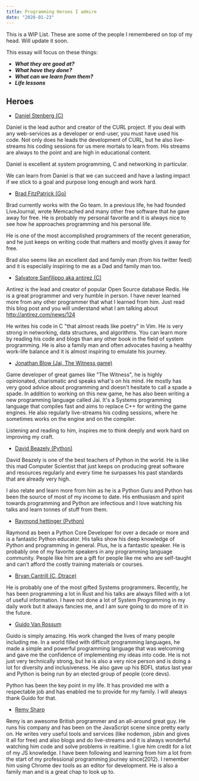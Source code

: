 ```yaml
---
title: Programming Heroes I admire
date: "2020-01-23"
---
```


This is a WIP List. These are some of the people I remembered on top of my head. Will update it soon.

This essay will focus on these things:

- ***What they are good at?***
- ***What have they done?***
- ***What can we learn from them?***
- ***Life lessons***

## Heroes

- [Daniel Stenberg (C)](https://twitter.com/bagder)

Daniel is the lead author and creator of the CURL project. If you deal with any web-services as a developer or end-user, you must have used his code. Not only does he leads the development of CURL, but he also live-streams his coding sessions for us mere mortals to learn from. His streams are always to the point and are high in educational content.

Daniel is excellent at system programming, C and networking in particular.

We can learn from Daniel is that we can succeed and have a lasting impact if we stick to a goal and purpose long enough and work hard.

- [Brad FitzPatrick (Go)](https://twitter.com/bradfitz)

Brad currently works with the Go team. In a previous life, he had founded LiveJournal, wrote Memcached and many other free software that he gave away for free. He is probably my personal favorite and it is always nice to see how he approaches programming and his personal life.

He is one of the most accomplished programmers of the recent generation, and he just keeps on writing code that matters and mostly gives it away for free.

Brad also seems like an excellent dad and family man (from his twitter feed) and it is especially inspiring to me as a Dad and family man too.

- [Salvatore Sanfilippo aka antirez (C)](https://twitter.com/antirez)

Antirez is the lead and creator of popular Open Source database Redis. He is a great programmer and very humble in person. I have never learned more from any other programmer that what I learned from him. Just read this blog post and you will understand what I am talking about http://antirez.com/news/124

He writes his code in C "that almost reads like poetry" in Vim. He is very strong in networking, data structures, and algorithms. You can learn more by reading his code and blogs than any other book in the field of system programming. He is also a family man and often advocates having a healthy work-life balance and it is almost inspiring to emulate his journey.


- [Jonathan Blow (Jai, The Witness game)](https://twitter.com/Jonathan_Blow)

Game developer of great games like "The Witness", he is highly opinionated, charismatic and speaks what's on his mind. He mostly has very good advice about programming and doesn't hesitate to call a spade a spade. In addition to working on this new game, he has also been writing a new programming language called Jai. It's a Systems programming language that compiles fast and aims to replace C++ for writing the game engines. He also regularly live-streams his coding sessions, where he sometimes works on the engine and on the compiler.

Listening and reading to him, inspires me to think deeply and work hard on improving my craft.

- [David Beazely (Python)](https://twitter.com/dabeaz)

David Beazely is one of the best teachers of Python in the world. He is like this mad Computer Scientist that just keeps on producing great software and resources regularly and every time he surpasses his past standards that are already very high.

I also relate and learn more from him as he is a Python Guru and Python has been the source of most of my income to date. His enthusiasm and spirit towards programming and Python are infectious and I love watching his talks and learn tonnes of stuff from them.

- [Raymond hettinger (Python)](https://twitter.com/raymondh)

Raymond as been a Python Core Developer for over a decade or more and is a fantastic Python educator. His talks show his deep knowledge of Python and programming in general.
Plus, he is a fantastic speaker. He is probably one of my favorite speakers in any programming language community. People like him are a gift for people like me who are self-taught
and can't afford the costly training materials or courses.

- [Bryan Cantrill (C, Dtrace)](https://twitter.com/bcantrill)

He is probably one of the most gifted Systems programmers. Recently, he has been programming a lot in Rust and his talks are always filled with a lot of useful information.
I have not done a lot of System Programming in my daily work but it always fancies me, and I am sure going to do more of it in the future.

- [Guido Van Rossum](https://twitter.com/gvanrossum)

Guido is simply amazing. His work changed the lives of many people including me. In a world filled with difficult programming languages, he made a simple and powerful programming language
that was welcoming and gave me the confidence of implementing my ideas into code. He is not just very technically strong, but he is also a very nice person and is doing a lot for diversity and inclusiveness. He also gave up his BDFL status last year and Python is being run by an elected group of people (core devs).

Python has been the key point in my life. It has provided me with a respectable job and has enabled me to provide for my family. I will always thank Guido for that.

- [Remy Sharp](https://twitter.com/rem)

Remy is an awesome British programmer and an all-around great guy. He runs his company and has been on the JavaScript scene since pretty early on. He writes very useful tools and services (like nodemon, jsbin and gives it all for free) and also blogs and do live-streams and it is always wonderful watching him code and solve problems in realtime. I give him credit for a lot of my JS knowledge. I have been following and learning from him a lot from the start of my professional programming journey since(2012). I remember him using Chrome dev tools as an editor for development. He is also a family man and is a great chap to look up to.



